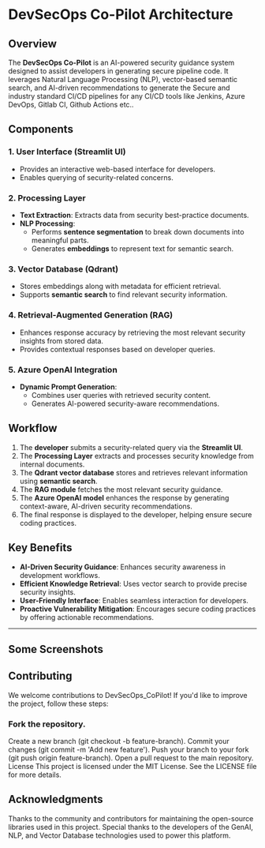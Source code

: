 # DevSecOps Co-Pilot Architecture  

## Overview  
The **DevSecOps Co-Pilot** is an AI-powered security guidance system designed to assist developers in generating secure pipeline code. It leverages Natural Language Processing (NLP), vector-based semantic search, and AI-driven recommendations to generate the Secure and industry standard CI/CD pipelines for any CI/CD tools like Jenkins, Azure DevOps, Gitlab CI, Github Actions etc..  

## Components  

### 1. **User Interface (Streamlit UI)**  
   - Provides an interactive web-based interface for developers.  
   - Enables querying of security-related concerns.  

### 2. **Processing Layer**  
   - **Text Extraction**: Extracts data from security best-practice documents.  
   - **NLP Processing**:  
     - Performs **sentence segmentation** to break down documents into meaningful parts.  
     - Generates **embeddings** to represent text for semantic search.  

### 3. **Vector Database (Qdrant)**  
   - Stores embeddings along with metadata for efficient retrieval.  
   - Supports **semantic search** to find relevant security information.  

### 4. **Retrieval-Augmented Generation (RAG)**  
   - Enhances response accuracy by retrieving the most relevant security insights from stored data.  
   - Provides contextual responses based on developer queries.  

### 5. **Azure OpenAI Integration**  
   - **Dynamic Prompt Generation**:  
     - Combines user queries with retrieved security content.  
     - Generates AI-powered security-aware recommendations.  

## Workflow  
1. The **developer** submits a security-related query via the **Streamlit UI**.  
2. The **Processing Layer** extracts and processes security knowledge from internal documents.  
3. The **Qdrant vector database** stores and retrieves relevant information using **semantic search**.  
4. The **RAG module** fetches the most relevant security guidance.  
5. The **Azure OpenAI model** enhances the response by generating context-aware, AI-driven security recommendations.  
6. The final response is displayed to the developer, helping ensure secure coding practices.  

## Key Benefits  
- **AI-Driven Security Guidance**: Enhances security awareness in development workflows.  
- **Efficient Knowledge Retrieval**: Uses vector search to provide precise security insights.  
- **User-Friendly Interface**: Enables seamless interaction for developers.  
- **Proactive Vulnerability Mitigation**: Encourages secure coding practices by offering actionable recommendations.  

---
## Some Screenshots



## Contributing
We welcome contributions to DevSecOps_CoPilot! If you'd like to improve the project, follow these steps:

### Fork the repository.
Create a new branch (git checkout -b feature-branch).
Commit your changes (git commit -m 'Add new feature').
Push your branch to your fork (git push origin feature-branch).
Open a pull request to the main repository.
License
This project is licensed under the MIT License. See the LICENSE file for more details.

## Acknowledgments
Thanks to the community and contributors for maintaining the open-source libraries used in this project.
Special thanks to the developers of the GenAI, NLP, and Vector Database technologies used to power this platform.
